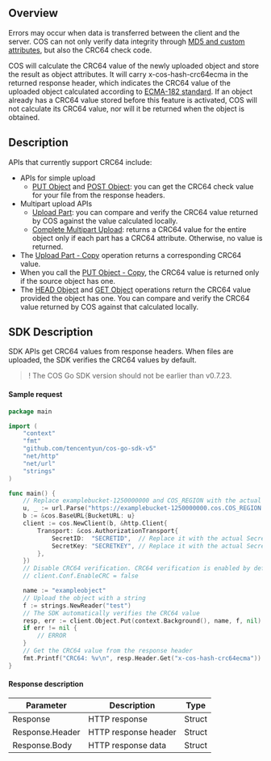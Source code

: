 ## Overview

Errors may occur when data is transferred between the client and the server. COS can not only verify data integrity through [MD5 and custom attributes](https://intl.cloud.tencent.com/document/product/436/32467), but also the CRC64 check code.

COS will calculate the CRC64 value of the newly uploaded object and store the result as object attributes. It will carry x-cos-hash-crc64ecma in the returned response header, which indicates the CRC64 value of the uploaded object calculated according to [ECMA-182 standard](https://www.ecma-international.org/publications/standards/Ecma-182.htm). If an object already has a CRC64 value stored before this feature is activated, COS will not calculate its CRC64 value, nor will it be returned when the object is obtained.

## Description

APIs that currently support CRC64 include:

- APIs for simple upload
	- [PUT Object](https://intl.cloud.tencent.com/document/product/436/7749) and [POST Object](https://intl.cloud.tencent.com/document/product/436/14690): you can get the CRC64 check value for your file from the response headers.
- Multipart upload APIs
	- [Upload Part](https://intl.cloud.tencent.com/document/product/436/7750): you can compare and verify the CRC64 value returned by COS against the value calculated locally.
	- [Complete Multipart Upload](https://intl.cloud.tencent.com/document/product/436/7742): returns a CRC64 value for the entire object only if each part has a CRC64 attribute. Otherwise, no value is returned.
- The [Upload Part - Copy](https://intl.cloud.tencent.com/document/product/436/8287) operation returns a corresponding CRC64 value.
- When you call the [PUT Object - Copy](https://intl.cloud.tencent.com/document/product/436/10881), the CRC64 value is returned only if the source object has one.
- The [HEAD Object](https://intl.cloud.tencent.com/document/product/436/7745) and [GET Object](https://intl.cloud.tencent.com/document/product/436/7753) operations return the CRC64 value provided the object has one. You can compare and verify the CRC64 value returned by COS against that calculated locally.

## SDK Description

SDK APIs get CRC64 values from response headers. When files are uploaded, the SDK verifies the CRC64 values by default.

>! The COS Go SDK version should not be earlier than v0.7.23.

#### Sample request
```go
package main

import (
    "context"
    "fmt"
    "github.com/tencentyun/cos-go-sdk-v5"
    "net/http"
    "net/url"
    "strings"
)

func main() {
    // Replace examplebucket-1250000000 and COS_REGION with the actual information
    u, _ := url.Parse("https://examplebucket-1250000000.cos.COS_REGION.myqcloud.com")
    b := &cos.BaseURL{BucketURL: u}
    client := cos.NewClient(b, &http.Client{
        Transport: &cos.AuthorizationTransport{
            SecretID:  "SECRETID",  // Replace it with the actual SecretId, which can be viewed and managed at https://console.cloud.tencent.com/cam/capi
            SecretKey: "SECRETKEY", // Replace it with the actual SecretKey, which can be viewed and managed at https://console.cloud.tencent.com/cam/capi
        },
    })
    // Disable CRC64 verification. CRC64 verification is enabled by default. You are strongly advised not to disable CRC64 verification.
    // client.Conf.EnableCRC = false

    name := "exampleobject"
    // Upload the object with a string
    f := strings.NewReader("test")
    // The SDK automatically verifies the CRC64 value
    resp, err := client.Object.Put(context.Background(), name, f, nil)
    if err != nil {
        // ERROR
    }
    // Get the CRC64 value from the response header
    fmt.Printf("CRC64: %v\n", resp.Header.Get("x-cos-hash-crc64ecma"))
}
```

#### Response description

| Parameter | Description | Type |
| --------------- | ------------ | ------ |
| Response        | HTTP response     | Struct |
| Response.Header | HTTP response header | Struct |
| Response.Body   | HTTP response data | Struct |

